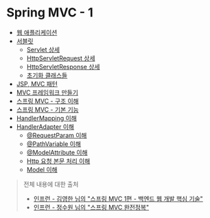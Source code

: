 # Spring MVC - 1

- [웹 애플리케이션](https://github.com/genesis12345678/TIL/blob/main/Spring/springmvc_1/web_application/web_application.md)
- [서블릿](https://github.com/genesis12345678/TIL/blob/main/Spring/springmvc_1/servlet/servlet.md)
  - [Servlet 상세](https://github.com/geun-00/TIL/blob/main/Spring/springmvc_1/servlet/servlet_2.md)
  - [HttpServletRequest 상세](https://github.com/geun-00/TIL/blob/main/Spring/springmvc_1/servlet/request.md)
  - [HttpServletResponse 상세](https://github.com/geun-00/TIL/blob/main/Spring/springmvc_1/servlet/response.md)
  - [초기화 클래스들](https://github.com/geun-00/TIL/blob/main/Spring/springmvc_1/servlet/init.md)
- [JSP, MVC 패턴](https://github.com/genesis12345678/TIL/blob/main/Spring/springmvc_1/jsp_mvc/jsp_mvc.md)
- [MVC 프레임워크 만들기](https://github.com/genesis12345678/TIL/blob/main/Spring/springmvc_1/make_mvc/mvc.md)
- [스프링 MVC - 구조 이해](https://github.com/genesis12345678/TIL/blob/main/Spring/springmvc_1/spring_mvc/spring_mvc.md)
- [스프링 MVC - 기본 기능](https://github.com/genesis12345678/TIL/blob/main/Spring/springmvc_1/springmvc_feature/feature.md)
- [HandlerMapping 이해](https://github.com/geun-00/TIL/blob/main/Spring/springmvc_1/handlerMapping/HandlerMapping.md)
- [HandlerAdapter 이해](https://github.com/geun-00/TIL/blob/main/Spring/springmvc_1/handlerAdapter/handlerAdapter.md)
  - [@RequestParam 이해](https://github.com/geun-00/TIL/blob/main/Spring/springmvc_1/handlerAdapter/requestParam/RequestParam.md)
  - [@PathVariable 이해](https://github.com/geun-00/TIL/blob/main/Spring/springmvc_1/handlerAdapter/pathVariable/PathVariable.md)
  - [@ModelAttribute 이해](https://github.com/geun-00/TIL/blob/main/Spring/springmvc_1/handlerAdapter/modelAttribute/ModelAttribute.md)
  - [Http 요청 본문 처리 이해](https://github.com/geun-00/TIL/blob/main/Spring/springmvc_1/handlerAdapter/requestEntity/RequestEntity.md)
  - [Model 이해](https://github.com/geun-00/TIL/blob/main/Spring/springmvc_1/handlerAdapter/model/Model.md)

> 전체 내용에 대한 출처 
> - [인프런 - 김영한 님의 "스프링 MVC 1편 - 백엔드 웹 개발 핵심 기술"](https://www.inflearn.com/course/%EC%8A%A4%ED%94%84%EB%A7%81-mvc-1)
> - [인프런 - 정수원 님의 "스프링 MVC 완전정복"](https://www.inflearn.com/course/%EC%8A%A4%ED%94%84%EB%A7%81-mvc-%EC%99%84%EC%A0%84%EC%A0%95%EB%B3%B5/dashboard)